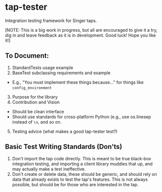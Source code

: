 # tap-tester
Integration testing framework for Singer taps.

[NOTE: This is a big work in progress, but all are encouraged to give it a try, dig in and leave feedback as it is in development. Good luck! Hope you like it!]

## To Document:

1. StandardTests usage example
2. BaseTest subclassing requirements and example
  - E.g., "You must implement these things because..." for things like `config_environment`
3. Purpose for the library
4. Contribution and Vision
  - Should be clean interface
  - Should use standards for cross-platform Python (e.g., use os.linesep instead of `\n`, and so on.
5. Testing advice (what makes a good tap-tester test?)

## Basic Test Writing Standards (Don'ts)

1. Don't import the tap code directly. This is meant to be true black-box integration testing, and importing a client library muddies that up, and may actually make a test ineffective.
2. Don't create or delete data, these should be generic, and should rely on data that already exists to test the tap's features. This is not always possible, but should be for those who are interested in the tap.
